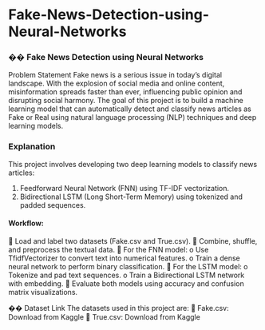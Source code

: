 # Fake-News-Detection-using-Neural-Networks
### �� Fake News Detection using Neural Networks
Problem Statement
Fake news is a serious issue in today’s digital landscape. With the explosion of social media and
online content, misinformation spreads faster than ever, influencing public opinion and
disrupting social harmony. The goal of this project is to build a machine learning model that can
automatically detect and classify news articles as Fake or Real using natural language
processing (NLP) techniques and deep learning models.

### Explanation
This project involves developing two deep learning models to classify news articles:
1. Feedforward Neural Network (FNN) using TF-IDF vectorization.
2. Bidirectional LSTM (Long Short-Term Memory) using tokenized and padded sequences.

#### Workflow:
 Load and label two datasets (Fake.csv and True.csv).
 Combine, shuffle, and preprocess the textual data.
 For the FNN model:
o Use TfidfVectorizer to convert text into numerical features.
o Train a dense neural network to perform binary classification.
 For the LSTM model:
o Tokenize and pad text sequences.
o Train a Bidirectional LSTM network with embedding.
 Evaluate both models using accuracy and confusion matrix visualizations.

��️ Dataset Link
The datasets used in this project are:
 Fake.csv: Download from Kaggle
 True.csv: Download from Kaggle

